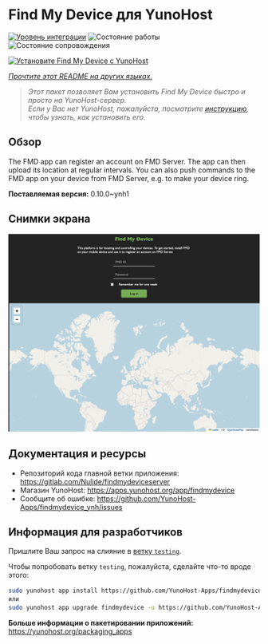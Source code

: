 <!--
Важно: этот README был автоматически сгенерирован <https://github.com/YunoHost/apps/tree/master/tools/readme_generator>
Он НЕ ДОЛЖЕН редактироваться вручную.
-->

# Find My Device для YunoHost

[![Уровень интеграции](https://apps.yunohost.org/badge/integration/findmydevice)](https://ci-apps.yunohost.org/ci/apps/findmydevice/)
![Состояние работы](https://apps.yunohost.org/badge/state/findmydevice)
![Состояние сопровождения](https://apps.yunohost.org/badge/maintained/findmydevice)

[![Установите Find My Device с YunoHost](https://install-app.yunohost.org/install-with-yunohost.svg)](https://install-app.yunohost.org/?app=findmydevice)

*[Прочтите этот README на других языках.](./ALL_README.md)*

> *Этот пакет позволяет Вам установить Find My Device быстро и просто на YunoHost-сервер.*  
> *Если у Вас нет YunoHost, пожалуйста, посмотрите [инструкцию](https://yunohost.org/install), чтобы узнать, как установить его.*

## Обзор

The FMD app can register an account on FMD Server. The app can then upload its location at regular intervals.
You can also push commands to the FMD app on your device from FMD Server, e.g. to make your device ring.

**Поставляемая версия:** 0.10.0~ynh1

## Снимки экрана

![Снимок экрана Find My Device](./doc/screenshots/screenshot.png)

## Документация и ресурсы

- Репозиторий кода главной ветки приложения: <https://gitlab.com/Nulide/findmydeviceserver>
- Магазин YunoHost: <https://apps.yunohost.org/app/findmydevice>
- Сообщите об ошибке: <https://github.com/YunoHost-Apps/findmydevice_ynh/issues>

## Информация для разработчиков

Пришлите Ваш запрос на слияние в [ветку `testing`](https://github.com/YunoHost-Apps/findmydevice_ynh/tree/testing).

Чтобы попробовать ветку `testing`, пожалуйста, сделайте что-то вроде этого:

```bash
sudo yunohost app install https://github.com/YunoHost-Apps/findmydevice_ynh/tree/testing --debug
или
sudo yunohost app upgrade findmydevice -u https://github.com/YunoHost-Apps/findmydevice_ynh/tree/testing --debug
```

**Больше информации о пакетировании приложений:** <https://yunohost.org/packaging_apps>
